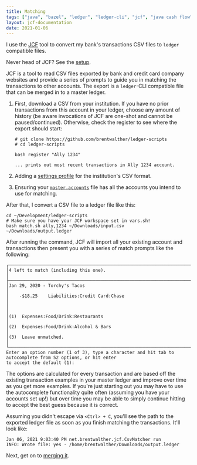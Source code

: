 ```yaml
---
title: Matching
tags: ["java", "bazel", "ledger", "ledger-cli", "jcf", "java cash flow", "transactions", "csv", "matcher"]
layout: jcf-documentation
date: 2021-01-06
---
```


I use the [JCF](https://github.com/brentwalther/jcf) tool to convert my bank's transactions CSV files to `ledger` compatible files.

Never head of JCF? See the [setup](/jcf/setup.html).

JCF is a tool to read CSV files exported by bank and credit card company websites and provide a series of prompts to guide you in matching the transactions to other accounts. The export is a `ledger`-CLI compatible file that can be merged in to a master ledger. 

1. First, download a CSV from your institution. If you have no prior transactions from this account in your ledger, choose any amount of history (be aware invocations of JCF are one-shot and cannot be paused/continued). Otherwise, check the register to see where the export should start:

   ```
   # git clone https://github.com/brentwalther/ledger-scripts
   # cd ledger-scripts

   bash register "Ally 1234"

   ... prints out most recent transactions in Ally 1234 account.
   ```
1. Adding a [settings profile](/jcf/settings_profiles.html) for the institution's CSV format.
1. Ensuring your [`master.accounts`](/jcf/master_accounts_file.html) file has all the accounts you intend to use for matching.

After that, I convert a CSV file to a ledger file like this:

```
cd ~/Development/ledger-scripts
# Make sure you have your JCF workspace set in vars.sh!
bash match.sh ally,1234 ~/Downloads/input.csv ~/Downloads/output.ledger
```

After running the command, JCF will import all your existing account and transactions then present you with a series of match prompts like the following:

```
┌────────────────────────────────────────────────────────────────────────────────────────────────────────────┐
│4 left to match (including this one).                                                                       │
├────────────────────────────────────────────────────────────────────────────────────────────────────────────┤
│Jan 29, 2020 - Torchy's Tacos                                                                               │
│    -$18.25    Liabilities:Credit Card:Chase                                                                │
│                                                                                                            │
│(1)  Expenses:Food/Drink:Restaurants                                                                        │
│(2)  Expenses:Food/Drink:Alcohol & Bars                                                                     │
│(3)  Leave unmatched.                                                                                       │
└────────────────────────────────────────────────────────────────────────────────────────────────────────────┘
Enter an option number (1 of 3), type a character and hit tab to autocomplete from 52 options, or hit enter
to accept the default (1):
```

The options are calculated for every transaction and are based off the existing transaction examples in your master ledger and improve over time as you get more examples. If you're just starting out you may have to use the <TAB> autocomplete functionality quite often (assuming you have your accounts set up!) but over time you may be able to simply continue hitting <Enter> to accept the best guess because it is correct.

Assuming you didn't escape via `<Ctrl> + C`, you'll see the path to the exported ledger file as soon as you finish matching the transactions. It'll look like:

```
Jan 06, 2021 9:03:40 PM net.brentwalther.jcf.CsvMatcher run
INFO: Wrote file: yes - /home/brentwalther/Downloads/output.ledger
```

Next, get on to [merging it](/jcf/merging.html).
